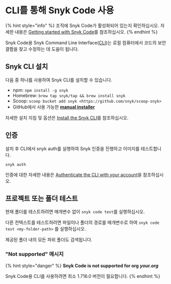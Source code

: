 # CLI를 통해 Snyk Code 사용

{% hint style="info" %}
조직에 Snyk Code가 활성화되어 있는지 확인하십시오. 자세한 내용은 [Getting started with Snyk Code](../../../getting-started/getting-started-snyk-products/getting-started-with-snyk-code.md#stage-1-enable-snyk-code)를 참조하십시오.
{% endhint %}

Snyk Code용 Snyk Command Line Interface([CLI](../../../features/snyk-cli/))는 로컬 컴퓨터에서 코드의 보안 결함을 찾고 수정하는 데 도움이 됩니다.

## Snyk CLI 설치

다음 중 하나를 사용하여 Snyk CLI를 설치할 수 있습니다.

* npm: `npm install -g snyk`
* Homebrew: `brew tap snyk/tap && brew install snyk`
* Scoop: `scoop bucket add snyk <https://github.com/snyk/scoop-snyk>`
* GitHub에서 사용 가능한 [**manual installer**](https://github.com/snyk/snyk/releases)

자세한 설치 지침 및 옵션은 [Install the Snyk CLI](../../../features/snyk-cli/install-the-snyk-cli/)를 참조하십시오.

## 인증

설치 후 CLI에서 snyk auth를 실행하여 Snyk 인증을 진행하고 이미지를 테스트합니다.

```
snyk auth
```

인증에 대한 자세한 내용은 [Authenticate the CLI with your account](../../../features/snyk-cli/authenticate-the-cli-with-your-account/)을 참조하십시오.

## 프로젝트 또는 폴더 테스트

현재 폴더를 테스트하려면 매개변수 없이 `snyk code test`를 실행하십시오.

다른 컨텍스트를 테스트하려면 파일이나 폴더의 경로를 매개변수로 하여 `snyk code test <my-folder-path>` 를 실행하십시오.

제공된 폴더 내의 모든 파위 폴더도 검색됩니다.

### "Not supported" 메시지

{% hint style="danger" %}
**Snyk Code is not supported for org** _**your.org**_

Snyk Code용 CLI를 사용하려면 최소 1.716.0 버전이 필요합니다.
{% endhint %}
